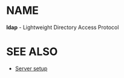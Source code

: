 # NAME

**ldap** - Lightweight Directory Access Protocol


# SEE ALSO

* [Server setup](./server_setup.md)
